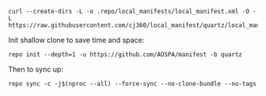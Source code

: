 
	curl --create-dirs -L -o .repo/local_manifests/local_manifest.xml -O -L https://raw.githubusercontent.com/cj360/local_manifest/quartz/local_manifest.xml

Init shallow clone to save time and space:

	repo init --depth=1 -u https://github.com/AOSPA/manifest -b quartz

Then to sync up:

	repo sync -c -j$(nproc --all) --force-sync --no-clone-bundle --no-tags
